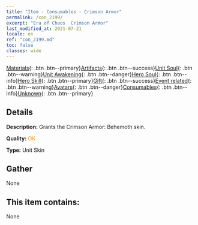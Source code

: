 ```yaml
---
title: "Item - Consumables - Crimson Armor"
permalink: /con_2199/
excerpt: "Era of Chaos  Crimson Armor"
last_modified_at: 2021-07-21
locale: en
ref: "con_2199.md"
toc: false
classes: wide
---
```

 [Materials](/Items/){: .btn .btn--primary}[Artifacts](/Items/Artifacts/){: .btn .btn--success}[Unit Soul](/Items/UnitSoul/){: .btn .btn--warning}[Unit Awakening](/Items/UnitAwakening/){: .btn .btn--danger}[Hero Soul](/Items/HeroSoul/){: .btn .btn--info}[Hero Skill](/Items/HeroSkill/){: .btn .btn--primary}[Gift](/Items/Gift/){: .btn .btn--success}[Event related](/Items/Events/){: .btn .btn--warning}[Avatars](/Items/Avatars/){: .btn .btn--danger}[Consumables](/Items/Consumables/){: .btn .btn--info}[Unknown](/Items/Unknown/){: .btn .btn--primary}

## Details
 **Description:** Grants the Crimson Armor: Behemoth skin.

 **Quality:** <span style="color: #FF8C00">OK</span>

 **Type:** Unit Skin

## Gather

  None

## This item contains:

  None


